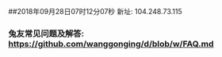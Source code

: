 ##2018年09月28日07时12分07秒 新址: 104.248.73.115
### 兔友常见问题及解答: https://github.com/wanggonging/d/blob/w/FAQ.md
